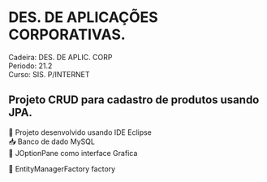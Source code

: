 # DES. DE APLICAÇÕES CORPORATIVAS.
Cadeira: DES. DE APLIC. CORP <br>
Periodo: 21.2 <br>
Curso: SIS. P/INTERNET

## Projeto CRUD para cadastro de produtos usando JPA.

🌟 Projeto desenvolvido usando IDE Eclipse \
📥 Banco de dado MySQL \
📖 JOptionPane como interface Grafica

👷 EntityManagerFactory factory
